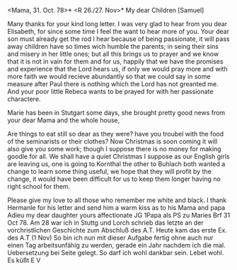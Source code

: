 <Mama, 31. Oct. 78>*
 <R 26./27. Nov>*
My dear Children [Samuel]

Many thanks for your kind long letter. I was very glad to hear from you dear Elisabeth, for since some time I feel the want to hear more of you. Your dear son must already get the rod I hear because of being passionate, it will pass away children have so times wich humble the parents; in seing their sins and misery in her little ones; but all this brings us to prayer and we know that it is not in vain for them and for us, happily that we have the promises and experience that the Lord hears us, if only we would pray more and with more faith we would recieve abundantly so that we could say in some measure after Paul there is nothing which the Lord has not greanted me. And your poor little Rebeca wants to be prayed for with her passionate charactere.

Marie has been in Stutgart some days, she brought pretty good news from your dear Mama and the whole house,

Are things to eat still so dear as they were? have you troubel with the food of the seminarists or their clothes? Now Christmas is soon coming it will also give you some work; though I suppose there is no money for making goodle for all. We shall have a quiet Christmas I suppose as our English girls are leaving us, one is going to Kornthal the other to Buhlach both wanted a change to learn some thing useful, we hope that they will profit by the change, it would have been difficult for us to keep them longer having no right school for them.

Please give my love to all those who remember me white and black. I thank Hermanle for his letter and send him a warm kiss as to his Mama and papa 
Adieu my dear daughter
 yours affectionate JG
1Papa als PS zu Maries Brf 31 Oct 78. Am 28 war ich in Stuttg und Lorch schrieb das letzte an der vorchristlichen Geschichte zum Abschluß des A.T. Heute kam das erste Ex. des A.T (1 Nov) So bin ich nun mit dieser Aufgabe fertig ohne auch nur einen Tag arbeitsunfähig zu werden, gerade ein Jahr nachdem ich die mal. Uebersetzung bei Seite gelegt. So darf ich wohl dankbar sein. Lebet wohl. Es küßt E V
